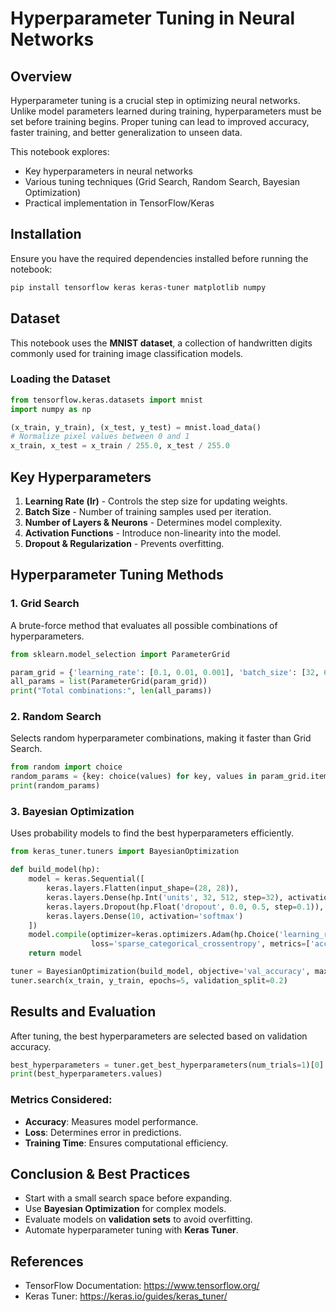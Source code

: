 # Hyperparameter Tuning in Neural Networks

## Overview
Hyperparameter tuning is a crucial step in optimizing neural networks. Unlike model parameters learned during training, hyperparameters must be set before training begins. Proper tuning can lead to improved accuracy, faster training, and better generalization to unseen data.

This notebook explores:
- Key hyperparameters in neural networks
- Various tuning techniques (Grid Search, Random Search, Bayesian Optimization)
- Practical implementation in TensorFlow/Keras

## Installation
Ensure you have the required dependencies installed before running the notebook:
```bash
pip install tensorflow keras keras-tuner matplotlib numpy
```

## Dataset
This notebook uses the **MNIST dataset**, a collection of handwritten digits commonly used for training image classification models.

### Loading the Dataset
```python
from tensorflow.keras.datasets import mnist
import numpy as np

(x_train, y_train), (x_test, y_test) = mnist.load_data()
# Normalize pixel values between 0 and 1
x_train, x_test = x_train / 255.0, x_test / 255.0
```

## Key Hyperparameters
1. **Learning Rate (lr)** - Controls the step size for updating weights.
2. **Batch Size** - Number of training samples used per iteration.
3. **Number of Layers & Neurons** - Determines model complexity.
4. **Activation Functions** - Introduce non-linearity into the model.
5. **Dropout & Regularization** - Prevents overfitting.

## Hyperparameter Tuning Methods

### 1. Grid Search
A brute-force method that evaluates all possible combinations of hyperparameters.
```python
from sklearn.model_selection import ParameterGrid

param_grid = {'learning_rate': [0.1, 0.01, 0.001], 'batch_size': [32, 64, 128]}
all_params = list(ParameterGrid(param_grid))
print("Total combinations:", len(all_params))
```

### 2. Random Search
Selects random hyperparameter combinations, making it faster than Grid Search.
```python
from random import choice
random_params = {key: choice(values) for key, values in param_grid.items()}
print(random_params)
```

### 3. Bayesian Optimization
Uses probability models to find the best hyperparameters efficiently.
```python
from keras_tuner.tuners import BayesianOptimization

def build_model(hp):
    model = keras.Sequential([
        keras.layers.Flatten(input_shape=(28, 28)),
        keras.layers.Dense(hp.Int('units', 32, 512, step=32), activation='relu'),
        keras.layers.Dropout(hp.Float('dropout', 0.0, 0.5, step=0.1)),
        keras.layers.Dense(10, activation='softmax')
    ])
    model.compile(optimizer=keras.optimizers.Adam(hp.Choice('learning_rate', [0.001, 0.0001])),
                  loss='sparse_categorical_crossentropy', metrics=['accuracy'])
    return model

tuner = BayesianOptimization(build_model, objective='val_accuracy', max_trials=10)
tuner.search(x_train, y_train, epochs=5, validation_split=0.2)
```

## Results and Evaluation
After tuning, the best hyperparameters are selected based on validation accuracy.
```python
best_hyperparameters = tuner.get_best_hyperparameters(num_trials=1)[0]
print(best_hyperparameters.values)
```

### Metrics Considered:
- **Accuracy**: Measures model performance.
- **Loss**: Determines error in predictions.
- **Training Time**: Ensures computational efficiency.

## Conclusion & Best Practices
- Start with a small search space before expanding.
- Use **Bayesian Optimization** for complex models.
- Evaluate models on **validation sets** to avoid overfitting.
- Automate hyperparameter tuning with **Keras Tuner**.

## References
- TensorFlow Documentation: https://www.tensorflow.org/
- Keras Tuner: https://keras.io/guides/keras_tuner/
